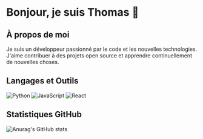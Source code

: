 # Bonjour, je suis Thomas 👋

## À propos de moi
Je suis un développeur passionné par le code et les nouvelles technologies. J'aime contribuer à des projets open source et apprendre continuellement de nouvelles choses.

## Langages et Outils
![Python](https://img.shields.io/badge/-Python-3776AB?style=flat-square&logo=python&logoColor=white)
![JavaScript](https://img.shields.io/badge/-JavaScript-F7DF1E?style=flat-square&logo=javascript&logoColor=white)
![React](https://img.shields.io/badge/-React-61DAFB?style=flat-square&logo=react&logoColor=white)

## Statistiques GitHub
![Anurag's GitHub stats](https://github-readme-stats.vercel.app/api?username=CallMeTom1&show_icons=true&theme=radical)




<!--
**CallMeTom1/CallMeTom1** is a ✨ _special_ ✨ repository because its `README.md` (this file) appears on your GitHub profile.

Here are some ideas to get you started:

- 🔭 I’m currently working on ...
- 🌱 I’m currently learning ...
- 👯 I’m looking to collaborate on ...
- 🤔 I’m looking for help with ...
- 💬 Ask me about ...
- 📫 How to reach me: ...
- 😄 Pronouns: ...
- ⚡ Fun fact: ...
-->
